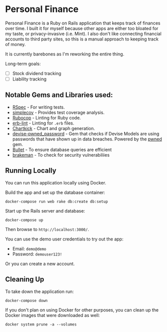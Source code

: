 # Personal Finance

Personal Finance is a Ruby on Rails application that keeps track of finances over time. I built it for myself because other apps are either too bloated for my taste, or privacy-invasive (i.e. Mint). I also don't like connecting financial accounts to third party sites, so this is a manual approach to keeping track of money.

It is currently barebones as I'm reworking the entire thing.

Long-term goals:
- [ ] Stock dividend tracking
- [ ] Liability tracking

## Notable Gems and Libraries used:

- [RSpec](https://github.com/rspec/rspec-rails) - For writing tests.
- [simplecov](https://github.com/colszowka/simplecov) - Provides test coverage analysis.
- [Rubocop](https://github.com/rubocop-hq/rubocop-rails) - Linting for Ruby code. 
- [erb-lint](https://github.com/Shopify/erb-lint) - Linting for `.erb` files.
- [Chartkick](https://chartkick.com/) - Chart and graph generation.
- [devise-pwned_password](https://github.com/michaelbanfield/devise-pwned_password) - Gem that checks if Devise Models are using passwords that have shown up in data breaches. Powered by the [pwned](https://github.com/philnash/pwned) gem.
- [Bullet](https://github.com/flyerhzm/bullet) - To ensure database queries are efficient
- [brakeman](https://github.com/presidentbeef/brakeman) - To check for security vulnerabiliies

## Running Locally

You can run this application locally using Docker.

Build the app and set up the database container:

```
docker-compose run web rake db:create db:setup
```

Start up the Rails server and database:

```
docker-compose up
```

Then browse to `http://localhost:3000/`.

You can use the demo user credentials to try out the app:
- Email: `demo@demo`
- Password: `demouser123!`

Or you can create a new account.

## Cleaning Up

To take down the application run:

```
docker-compose down
```

If you don't plan on using Docker for other purposes, you can clean up the Docker images that were downloaded as well:

```
docker system prune -a --volumes
```
